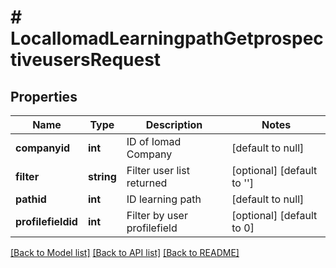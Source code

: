 # # LocalIomadLearningpathGetprospectiveusersRequest

## Properties

Name | Type | Description | Notes
------------ | ------------- | ------------- | -------------
**companyid** | **int** | ID of Iomad Company | [default to null]
**filter** | **string** | Filter user list returned | [optional] [default to '']
**pathid** | **int** | ID learning path | [default to null]
**profilefieldid** | **int** | Filter by user profilefield | [optional] [default to 0]

[[Back to Model list]](../../README.md#models) [[Back to API list]](../../README.md#endpoints) [[Back to README]](../../README.md)
